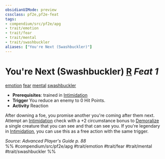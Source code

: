 ```yaml
---
obsidianUIMode: preview
cssclass: pf2e,pf2e-feat
tags:
- compendium/src/pf2e/apg
- trait/emotion
- trait/fear
- trait/mental
- trait/swashbuckler
aliases: ["You're Next (Swashbuckler)"]
---
```

# You're Next (Swashbuckler)  [R](../../rules/core-rulebook/chapter-9-playing-the-game.md#Actions "Reaction") *Feat 1*  
[emotion](../../rules/traits/emotion.md)  [fear](../../rules/traits/fear.md)  [mental](../../rules/traits/mental.md)  [swashbuckler](../../rules/traits/swashbuckler-apg.md)  

- **Prerequisites**: trained in [Intimidation](../skills.md#Intimidation)
- **Trigger** You reduce an enemy to 0 Hit Points.
- **Activity** Reaction

After downing a foe, you promise another you're coming after them next. Attempt an [Intimidation](../skills.md#Intimidation) check with a +2 circumstance bonus to [Demoralize](../../rules/actions/demoralize.md) a single creature that you can see and that can see you. If you're legendary in [Intimidation](../skills.md#Intimidation), you can use this as a free action with the same trigger.

*Source: Advanced Player's Guide p. 88*  
%% #compendium/src/pf2e/apg #trait/emotion #trait/fear #trait/mental #trait/swashbuckler %%